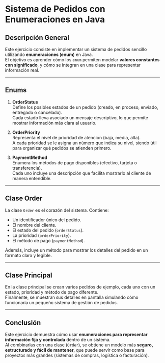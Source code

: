 # Sistema de Pedidos con Enumeraciones en Java

## Descripción General
Este ejercicio consiste en implementar un sistema de pedidos sencillo utilizando **enumeraciones (enum)** en Java.  
El objetivo es aprender cómo los `enum` permiten modelar **valores constantes con significado**, y cómo se integran en una clase para representar información real.

---

## Enums

1. **OrderStatus**  
   Define los posibles estados de un pedido (creado, en proceso, enviado, entregado o cancelado).  
   Cada estado lleva asociado un mensaje descriptivo, lo que permite mostrar información más clara al usuario.

2. **OrderPriority**  
   Representa el nivel de prioridad de atención (baja, media, alta).  
   A cada prioridad se le asigna un número que indica su nivel, siendo útil para organizar qué pedidos se atienden primero.

3. **PaymentMethod**  
   Enumera los métodos de pago disponibles (efectivo, tarjeta o transferencia).  
   Cada uno incluye una descripción que facilita mostrarlo al cliente de manera entendible.

---

## Clase Order
La clase `Order` es el corazón del sistema. Contiene:
- Un identificador único del pedido.  
- El nombre del cliente.  
- El estado del pedido (`orderStatus`).  
- La prioridad (`orderPriority`).  
- El método de pago (`paymentMethod`).  

Además, incluye un método para mostrar los detalles del pedido en un formato claro y legible.

---

## Clase Principal
En la clase principal se crean varios pedidos de ejemplo, cada uno con un estado, prioridad y método de pago diferente.  
Finalmente, se muestran sus detalles en pantalla simulando cómo funcionaría un pequeño sistema de gestión de pedidos.

---

## Conclusión
Este ejercicio demuestra cómo usar **enumeraciones para representar información fija y controlada** dentro de un sistema.  
Al combinarlas con una clase (`Order`), se obtiene un modelo más **seguro, estructurado y fácil de mantener**, que puede servir como base para proyectos más grandes (sistemas de compras, logística o facturación).
